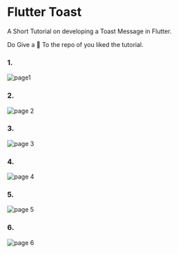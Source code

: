 # Flutter Toast

A Short Tutorial on developing a Toast Message in Flutter.

Do Give a 🌟 To the repo of you liked the tutorial.
### 1.
![page1](https://i.imgur.com/Nu0VEvC.png)
### 2.
![page 2](https://i.imgur.com/iGzjXZV.png)
### 3.
![page 3](https://i.imgur.com/QsBATiL.png)
### 4.
![page 4](https://i.imgur.com/WIHrmwF.png)
### 5.
![page 5](https://i.imgur.com/SpOOoVQ.png)
### 6.
![page 6](https://i.imgur.com/OSLvnrg.png)
